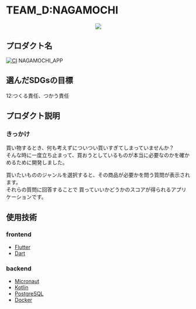 # TEAM_D:NAGAMOCHI
<div align="center">
  <img src=https://user-images.githubusercontent.com/68993998/160268030-70d3431b-60cd-48db-9fe1-0e9da933689a.png>
</div>


## プロダクト名
[![CI](https://github.com/kc3hack/2022_d/actions/workflows/github-ci.yml/badge.svg)](https://github.com/kc3hack/2022_d/actions/workflows/github-ci.yml)
NAGAMOCHI_APP

## 選んだSDGsの目標
12:つくる責任、つかう責任

## プロダクト説明
### きっかけ
買い物するとき、何も考えずについつい買いすぎてしまっていませんか？  
そんな時に一度立ち止まって、買おうとしているものが本当に必要なのかを確かめるために開発しました。  

買いたいもののジャンルを選択すると、その商品が必要かを問う質問が表示されます。   
それらの質問に回答することで 買っていいかどうかのスコアが得られるアプリケーションです。  

## 使用技術

### frontend
- [Flutter](https://flutter.dev/)
- [Dart](https://dart.dev/)

### backend
- [Micronaut](https://micronaut.io/)
- [Kotlin](https://kotlinlang.org/)
- [PostgreSQL](https://www.postgresql.org/)
- [Docker](https://www.docker.com/)
